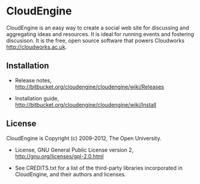 CloudEngine
===========

CloudEngine is an easy way to create a social web site for discussing
and aggregating ideas and resources. It is ideal for running events
and fostering discusison. It is the free, open source software
that powers Cloudworks <http://cloudworks.ac.uk>.

Installation
------------ 

* Release notes,
  <http://bitbucket.org/cloudengine/cloudengine/wiki/Releases>

* Installation guide,
  <http://bitbucket.org/cloudengine/cloudengine/wiki/Install>


License
-------

CloudEngine is Copyright (c) 2009-2012, The Open University.

* License, GNU General Public License version 2,
  <http://gnu.org/licenses/gpl-2.0.html>

* See CREDITS.txt for a list of the third-party libraries incorporated
  in CloudEngine, and their authors and licenses.
